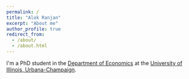 ```yaml
---
permalink: /
title: "Alok Ranjan"
excerpt: "About me"
author_profile: true
redirect_from: 
  - /about/
  - /about.html
---
```


I'm a PhD student in the [Department of Economics](https://economics.illinois.edu/) at the [University of Illinois, Urbana-Champaign](https://illinois.edu/).

